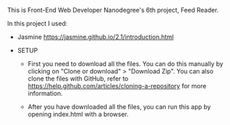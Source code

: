 This is Front-End Web Developer Nanodegree's 6th project, Feed Reader. 

In this project I used:
- Jasmine https://jasmine.github.io/2.1/introduction.html


- SETUP 

  - First you need to download all the files. You can do this manually by clicking on "Clone or download" > "Download Zip". You can also       clone the files with GitHub, refer to https://help.github.com/articles/cloning-a-repository for more information.

  - After you have downloaded all the files, you can run this app by opening index.html with a browser.

